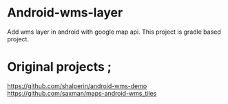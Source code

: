# Android-wms-layer
Add wms layer in android with google map api. This project is gradle based project. 

# Original projects ;
https://github.com/shalperin/android-wms-demo
https://github.com/saxman/maps-android-wms_tiles

